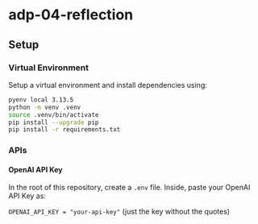 # adp-04-reflection

## Setup

### Virtual Environment 

Setup a virtual environment and install dependencies using:

```bash
pyenv local 3.13.5
python -m venv .venv
source .venv/bin/activate
pip install --upgrade pip
pip install -r requirements.txt
```

### APIs 

#### OpenAI API Key

In the root of this repository, create a `.env` file. Inside, paste your OpenAI API Key as: 

```OPENAI_API_KEY = "your-api-key"``` (just the key without the quotes)


